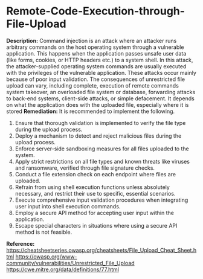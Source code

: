 # Remote-Code-Execution-through-File-Upload
**Description:** Command injection is an attack where an attacker runs arbitrary commands on the host operating system through a vulnerable application. This happens when the application passes unsafe user data (like forms, cookies, or HTTP headers etc.) to a system shell. In this attack, the attacker-supplied operating system commands are usually executed with the privileges of the vulnerable application. These attacks occur mainly because of poor input validation.
The consequences of unrestricted file upload can vary, including complete, execution of remote commands system takeover, an overloaded file system or database, forwarding attacks to back-end systems, client-side attacks, or simple defacement. It depends on what the application does with the uploaded file, especially where it is stored
**Remediation:** It is recommended to implement the following.
1.	Ensure that thorough validation is implemented to verify the file type during the upload process.
2.	Deploy a mechanism to detect and reject malicious files during the upload process.
3.	Enforce server-side sandboxing measures for all files uploaded to the system.
4.	Apply strict restrictions on all file types and known threats like viruses and ransomware, verified through file signature checks.
5.	Conduct a file extension check on each endpoint where files are uploaded.
6.	Refrain from using shell execution functions unless absolutely necessary, and restrict their use to specific, essential scenarios.
7.	Execute comprehensive input validation procedures when integrating user input into shell execution commands.
8.	Employ a secure API method for accepting user input within the application.
9.	Escape special characters in situations where using a secure API method is not feasible.

**Reference:**
https://cheatsheetseries.owasp.org/cheatsheets/File_Upload_Cheat_Sheet.html
https://owasp.org/www-community/vulnerabilities/Unrestricted_File_Upload
https://cwe.mitre.org/data/definitions/77.html

